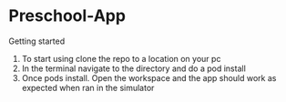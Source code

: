 # Preschool-App

Getting started
1. To start using clone the repo to a location on your pc
2. In the terminal navigate to the directory and do a pod install
3. Once pods install. Open the workspace and the app should work as expected when ran in the simulator 


